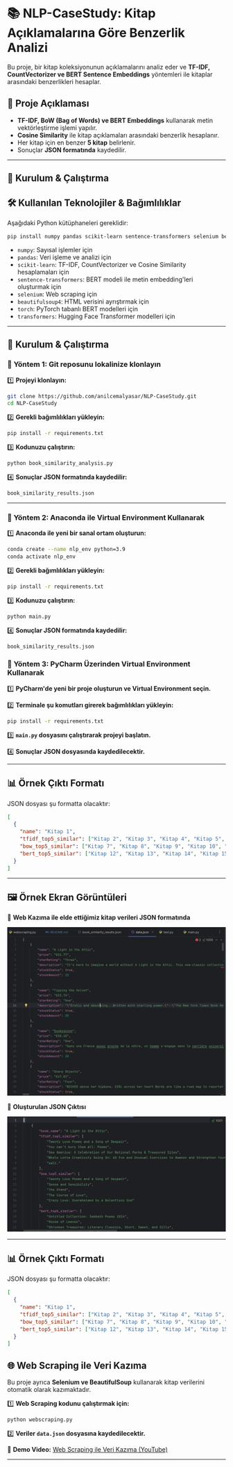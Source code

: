 # 📚 NLP-CaseStudy: Kitap Açıklamalarına Göre Benzerlik Analizi

Bu proje, bir kitap koleksiyonunun açıklamalarını analiz eder ve **TF-IDF, CountVectorizer ve BERT Sentence Embeddings** yöntemleri ile kitaplar arasındaki benzerlikleri hesaplar.

## 🚀 Proje Açıklaması
- **TF-IDF, BoW (Bag of Words) ve BERT Embeddings** kullanarak metin vektörleştirme işlemi yapılır.
- **Cosine Similarity** ile kitap açıklamaları arasındaki benzerlik hesaplanır.
- Her kitap için en benzer **5 kitap** belirlenir.
- Sonuçlar **JSON formatında** kaydedilir.

---

## 📌 Kurulum & Çalıştırma

## 🛠 Kullanılan Teknolojiler & Bağımlılıklar

Aşağıdaki Python kütüphaneleri gereklidir:

```bash
pip install numpy pandas scikit-learn sentence-transformers selenium beautifulsoup4 torch transformers
```

- `numpy`: Sayısal işlemler için
- `pandas`: Veri işleme ve analizi için
- `scikit-learn`: TF-IDF, CountVectorizer ve Cosine Similarity hesaplamaları için
- `sentence-transformers`: BERT modeli ile metin embedding'leri oluşturmak için
- `selenium`: Web scraping için
- `beautifulsoup4`: HTML verisini ayrıştırmak için
- `torch`: PyTorch tabanlı BERT modelleri için
- `transformers`: Hugging Face Transformer modelleri için

---

## 📌 Kurulum & Çalıştırma
### 🔹 **Yöntem 1: Git reposunu lokalinize klonlayın**
1️⃣ **Projeyi klonlayın:**
```bash
git clone https://github.com/anilcemalyasar/NLP-CaseStudy.git
cd NLP-CaseStudy
```

2️⃣ **Gerekli bağımlılıkları yükleyin:**
```bash
pip install -r requirements.txt
```

3️⃣ **Kodunuzu çalıştırın:**
```bash
python book_similarity_analysis.py
```

4️⃣ **Sonuçlar JSON formatında kaydedilir:**
```bash
book_similarity_results.json
```

---

### 🔹 **Yöntem 2: Anaconda ile Virtual Environment Kullanarak**

1️⃣ **Anaconda ile yeni bir sanal ortam oluşturun:**
```bash
conda create --name nlp_env python=3.9
conda activate nlp_env
```

2️⃣ **Gerekli bağımlılıkları yükleyin:**
```bash
pip install -r requirements.txt
```

3️⃣ **Kodunuzu çalıştırın:**
```bash
python main.py
```

4️⃣ **Sonuçlar JSON formatında kaydedilir:**
```bash
book_similarity_results.json
```

### 🔹 **Yöntem 3: PyCharm Üzerinden Virtual Environment Kullanarak**

1️⃣ **PyCharm'de yeni bir proje oluşturun ve Virtual Environment seçin.**

2️⃣ **Terminale şu komutları girerek bağımlılıkları yükleyin:**
```bash
pip install -r requirements.txt
```

3️⃣ **`main.py` dosyasını çalıştırarak projeyi başlatın.**

4️⃣ **Sonuçlar JSON dosyasında kaydedilecektir.**

---


## 📊 Örnek Çıktı Formatı

JSON dosyası şu formatta olacaktır:
```json
[
  {
    "name": "Kitap 1",
    "tfidf_top5_similar": ["Kitap 2", "Kitap 3", "Kitap 4", "Kitap 5", "Kitap 6"],
    "bow_top5_similar": ["Kitap 7", "Kitap 8", "Kitap 9", "Kitap 10", "Kitap 11"],
    "bert_top5_similar": ["Kitap 12", "Kitap 13", "Kitap 14", "Kitap 15", "Kitap 16"]
  }
]
```

---

## 🖼 Örnek Ekran Görüntüleri

📌 **Web Kazıma ile elde ettiğimiz kitap verileri JSON formatında**

![JSON Kitap Çıktı](https://github.com/anilcemalyasar/NLP-CaseStudy/blob/main/images/books.png)

📌 **Oluşturulan JSON Çıktısı**

![JSON Çıktı](https://github.com/anilcemalyasar/NLP-CaseStudy/blob/main/images/similarities.png)

---



## 📊 Örnek Çıktı Formatı

JSON dosyası şu formatta olacaktır:
```json
[
  {
    "name": "Kitap 1",
    "tfidf_top5_similar": ["Kitap 2", "Kitap 3", "Kitap 4", "Kitap 5", "Kitap 6"],
    "bow_top5_similar": ["Kitap 7", "Kitap 8", "Kitap 9", "Kitap 10", "Kitap 11"],
    "bert_top5_similar": ["Kitap 12", "Kitap 13", "Kitap 14", "Kitap 15", "Kitap 16"]
  }
]
```

## 🌐 Web Scraping ile Veri Kazıma
Bu proje ayrıca **Selenium ve BeautifulSoup** kullanarak kitap verilerini otomatik olarak kazımaktadır.

1️⃣ **Web Scraping kodunu çalıştırmak için:**
```bash
python webscraping.py
```

2️⃣ **Veriler `data.json` dosyasına kaydedilecektir.**

📌 **Demo Video:** [Web Scraping ile Veri Kazıma (YouTube)](YOUTUBE_VIDEO_LINK)

---


